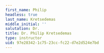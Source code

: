 ```yaml
---
first_name: Philip
headless: true
last_name: Kretsedemas
middle_initial: ''
salutation: Dr.
title: Dr. Philip Kretsedemas
type: instructor
uid: 97e28342-1c75-23cc-fc22-d7e2d524e7bd
---
```

